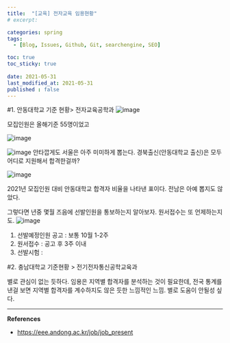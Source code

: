 ```yaml
---
title:  "[교육] 전자교육 임용현황"
# excerpt: 

categories: spring
tags:
  - [Blog, Issues, Github, Git, searchengine, SEO]

toc: true
toc_sticky: true
 
date: 2021-05-31
last_modified_at: 2021-05-31
published : false
---
```


#1. 안동대학교 기준 현황> 전자교육공학과
![image](https://user-images.githubusercontent.com/82863114/120257369-19af4a80-c2cb-11eb-99a3-784ddf629312.png)

모집인원은 올해기준 55명이었고 

![image](https://user-images.githubusercontent.com/82863114/120257477-4bc0ac80-c2cb-11eb-9078-4908cc5ebf26.png)


![image](https://eee.andong.ac.kr/data/cms/2592/20201207104253_7186139.jpg)
안타깝게도 서울은 아주 미미하게 뽑는다. 경북출신(안동대학교 출신)은 모두 어디로 지원해서 합격한걸까?  

![image](https://user-images.githubusercontent.com/82863114/120258075-5a5b9380-c2cc-11eb-8dd8-57d73992ff10.png)

2021년 모집인원 대비 안동대학교 합격자 비율을 나타낸 표이다. 
전남은 아예 뽑지도 않았다. 

그렇다면 년중 몇월 즈음에 선발인원을 통보하는지 알아보자. 
원서접수는 또 언제하는지도.
![image](https://user-images.githubusercontent.com/82863114/120267078-30ab6800-c2de-11eb-92a0-1666a275444e.png)

1) 선발예정인원 공고 : 보통 10월 1-2주
2) 원서접수 : 공고 후 3주 이내
3) 선발시험 :  


#2. 충남대학교 기준현황 > 전기전자통신공학교육과

별로 관심이 없는 듯하다. 임용은 지역별 합격자를 분석하는 것이 필요한데, 전국 통계를 낸걸 보면 지역별 합격자를 계수하지도 않은 듯한 느낌적인 느낌. 별로 도움이 안될성 싶다.



*****

**References**
* <ref>https://eee.andong.ac.kr/job/job_present</ref>

